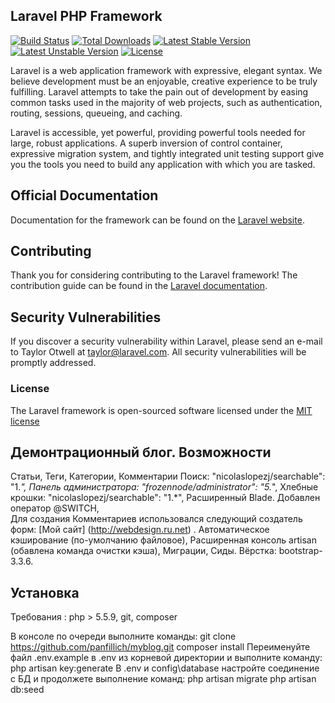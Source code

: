 ## Laravel PHP Framework

[![Build Status](https://travis-ci.org/laravel/framework.svg)](https://travis-ci.org/laravel/framework)
[![Total Downloads](https://poser.pugx.org/laravel/framework/d/total.svg)](https://packagist.org/packages/laravel/framework)
[![Latest Stable Version](https://poser.pugx.org/laravel/framework/v/stable.svg)](https://packagist.org/packages/laravel/framework)
[![Latest Unstable Version](https://poser.pugx.org/laravel/framework/v/unstable.svg)](https://packagist.org/packages/laravel/framework)
[![License](https://poser.pugx.org/laravel/framework/license.svg)](https://packagist.org/packages/laravel/framework)

Laravel is a web application framework with expressive, elegant syntax. We believe development must be an enjoyable, creative experience to be truly fulfilling. Laravel attempts to take the pain out of development by easing common tasks used in the majority of web projects, such as authentication, routing, sessions, queueing, and caching.

Laravel is accessible, yet powerful, providing powerful tools needed for large, robust applications. A superb inversion of control container, expressive migration system, and tightly integrated unit testing support give you the tools you need to build any application with which you are tasked.

## Official Documentation

Documentation for the framework can be found on the [Laravel website](http://laravel.com/docs).

## Contributing

Thank you for considering contributing to the Laravel framework! The contribution guide can be found in the [Laravel documentation](http://laravel.com/docs/contributions).

## Security Vulnerabilities

If you discover a security vulnerability within Laravel, please send an e-mail to Taylor Otwell at taylor@laravel.com. All security vulnerabilities will be promptly addressed.

### License

The Laravel framework is open-sourced software licensed under the [MIT license](http://opensource.org/licenses/MIT)


## Демонтрационный блог. Возможности

Статьи, Теги, Категории, Комментарии
Поиск: "nicolaslopezj/searchable": "1.*",
Панель администратора: "frozennode/administrator": "5.*",
Хлебные крошки: "nicolaslopezj/searchable": "1.*",
Расширенный Blade. Добавлен оператор @SWITCH,	
Для создания Комментариев использовался следующий создатель форм: [Мой сайт] (http://webdesign.ru.net) .
Автоматическое кэширование (по-умолчанию файловое),
Расширенная консоль artisan (обавлена команда очистки кэша),
Миграции, Сиды.
Вёрстка: bootstrap-3.3.6.
	
## Установка

Требования : php > 5.5.9, git, composer

В консоле по очереди выполните команды: 
git clone https://github.com/panfillich/myblog.git 
composer install 
Переименуйте файл .env.example в .env из корневой директории и выполните команду: 
php artisan key:generate 
В .env и config\database настройте соединение с БД и продолжете выполнение команд: 
php artisan migrate 
php artisan db:seed 







